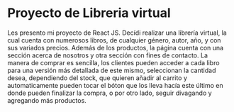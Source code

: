 # Proyecto de Libreria virtual

Les presento mi proyecto de React JS. Decídi realizar una librería virtual, la cual cuenta con numerosos libros, de cualquier género, autor, año, y con sus variados precios. Además de los productos, la página cuenta con una sección acerca de nosotros y otra sección con  fines de contacto. 
    La manera de comprar es sencilla, los clientes pueden acceder a cada libro para una versión más detallada de este mismo, seleccionan la cantidad desea, dependiendo del stock, que quieren añadir al carrito y automaticamente pueden tocar el bóton que los lleva hacía este último en donde pueden finalizar la compra, o por otro lado, seguir divagando y agregando más productos. 